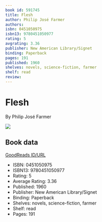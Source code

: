 ```yaml
---
book id: 591745
title: Flesh
author: Philip José Farmer
authors: 
isbn: 0451050975
isbn13: 9780451050977
rating: 5
avgrating: 3.36
publisher: New American Library/Signet
binding: Paperback
pages: 191
published: 1960
shelves: novels, science-fiction, farmer
shelf: read
review: 
---
```


# Flesh

By Philip José Farmer

![](https://i.gr-assets.com/images/S/compressed.photo.goodreads.com/books/1222057642l/591745.jpg)

## Book data

[GoodReads ID/URL](https://www.goodreads.com/book/show/591745)

- ISBN: 0451050975
- ISBN13: 9780451050977
- Rating: 5
- Average Rating: 3.36
- Published: 1960
- Publisher: New American Library/Signet
- Binding: Paperback
- Shelves: novels, science-fiction, farmer
- Shelf: read
- Pages: 191

